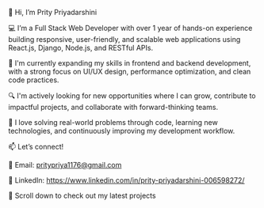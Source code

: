 👋 Hi, I’m Prity Priyadarshini

💻 I’m a Full Stack Web Developer with over 1 year of hands-on experience building responsive, user-friendly, and scalable web applications using React.js, Django, Node.js, and RESTful APIs.

🌱 I'm currently expanding my skills in frontend and backend development, with a strong focus on UI/UX design, performance optimization, and clean code practices.

🔍 I'm actively looking for new opportunities where I can grow, contribute to impactful projects, and collaborate with forward-thinking teams.

🚀 I love solving real-world problems through code, learning new technologies, and continuously improving my development workflow.

📫 Let’s connect!

📧 Email: pritypriya1176@gmail.com

💼 LinkedIn: https://www.linkedin.com/in/prity-priyadarshini-006598272/

📁 Scroll down to check out my latest projects

